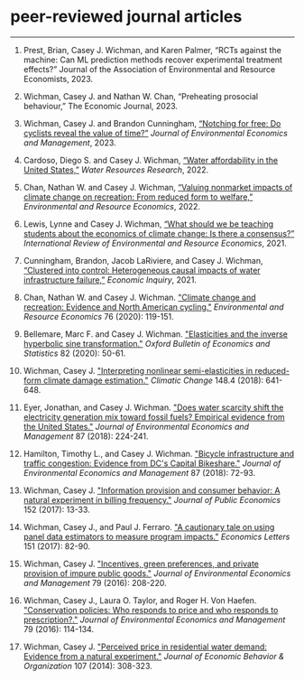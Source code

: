 # peer-reviewed journal articles
------


1. Prest, Brian, Casey J. Wichman, and Karen Palmer, “RCTs against the machine: Can ML prediction methods recover experimental treatment effects?” Journal of the Association of Environmental and Resource Economists, 2023.

2. Wichman, Casey J. and Nathan W. Chan, “Preheating prosocial behaviour,” The Economic Journal, 2023.

3. Wichman, Casey J. and Brandon Cunningham, [“Notching for free: Do cyclists reveal the value of time?”](https://github.com/cjwichman/publications/blob/master/wichman_cunningham_JEEM_2023.pdf) _Journal of Environmental Economics and Management_, 2023.

4. Cardoso, Diego S. and Casey J. Wichman, [“Water affordability in the United States,”](https://github.com/cjwichman/publications/blob/master/cardoso_wichman_WRR_2022.pdf) _Water Resources Research_, 2022.

5. Chan, Nathan W. and Casey J. Wichman, [“Valuing nonmarket impacts of climate change on recreation: From reduced form to welfare,”](https://github.com/cjwichman/publications/blob/master/chan_wichman_ERE_2020.pdf) _Environmental and Resource Economics_, 2022.

6. Lewis, Lynne and Casey J. Wichman, [“What should we be teaching students about the economics of climate change: Is there a consensus?”](https://github.com/cjwichman/publications/blob/master/lewis_wichman_IRERE_2021.pdf) _International Review of Environmental and Resource Economics_, 2021.

7. Cunningham, Brandon, Jacob LaRiviere, and Casey J. Wichman, [“Clustered into control: Heterogeneous causal impacts of water infrastructure failure,”](https://github.com/cjwichman/publications/blob/master/cunningham_etal_EI_2021.pdf) _Economic Inquiry_, 2021.

8. Chan, Nathan W. and Casey J. Wichman. ["Climate change and recreation: Evidence and North American cycling."](https://github.com/cjwichman/publications/blob/master/chan_wichman_ERE_2020.pdf) _Environmental and Resource Economics_ 76 (2020): 119-151.

9. Bellemare, Marc F. and Casey J. Wichman. ["Elasticities and the inverse hyperbolic sine transformation."](https://github.com/cjwichman/publications/blob/master/bellemare_wichman_OBES_2019.pdf) _Oxford Bulletin of Economics and Statistics_ 82 (2020): 50-61.

10. Wichman, Casey J. ["Interpreting nonlinear semi-elasticities in reduced-form climate damage estimation."](https://github.com/cjwichman/publications/blob/master/wichman_CC_2018.pdf) _Climatic Change_ 148.4 (2018): 641-648.

11. Eyer, Jonathan, and Casey J. Wichman. ["Does water scarcity shift the electricity generation mix toward fossil fuels? Empirical evidence from the United States."](https://github.com/cjwichman/publications/blob/master/eyer_wichman_JEEM_2018.pdf) _Journal of Environmental Economics and Management_ 87 (2018): 224-241.

12. Hamilton, Timothy L., and Casey J. Wichman. ["Bicycle infrastructure and traffic congestion: Evidence from DC's Capital Bikeshare."](https://github.com/cjwichman/publications/blob/master/hamilton_wichman_JEEM_2018.pdf) _Journal of Environmental Economics and Management_ 87 (2018): 72-93.

13. Wichman, Casey J. ["Information provision and consumer behavior: A natural experiment in billing frequency."](https://github.com/cjwichman/publications/blob/master/wichman_JPUBE_2017.pdf) _Journal of Public Economics_ 152 (2017): 13-33.

14. Wichman, Casey J., and Paul J. Ferraro. ["A cautionary tale on using panel data estimators to measure program impacts."](https://github.com/cjwichman/publications/blob/master/wichman_ferraro_EL_2017.pdf) _Economics Letters_ 151 (2017): 82-90.

15. Wichman, Casey J. ["Incentives, green preferences, and private provision of impure public goods."](https://github.com/cjwichman/publications/blob/master/wichman_JEEM_2016.pdf) _Journal of Environmental Economics and Management_ 79 (2016): 208-220.

16. Wichman, Casey J., Laura O. Taylor, and Roger H. Von Haefen. ["Conservation policies: Who responds to price and who responds to prescription?."](https://github.com/cjwichman/publications/blob/master/wichman_etal_JEEM_2016.pdf) _Journal of Environmental Economics and Management_ 79 (2016): 114-134.

17. Wichman, Casey J. ["Perceived price in residential water demand: Evidence from a natural experiment."](https://github.com/cjwichman/publications/blob/master/wichman_JEBO_2014.pdf) _Journal of Economic Behavior & Organization_ 107 (2014): 308-323.
